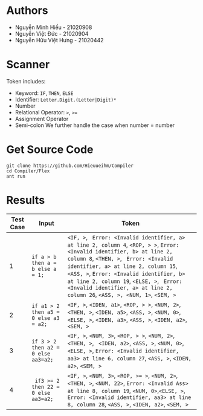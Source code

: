 # Authors
- Nguyễn Minh Hiếu - 21020908
- Nguyễn Việt Đức - 21020904
- Nguyễn Hữu Việt Hưng - 21020442
# Scanner
Token includes: 
- Keyword: `IF`, `THEN`, `ELSE`
- Identifier: `Letter.Digit.(Letter|Digit)*`
- Number
- Relational Operator: `>`, `>=`
- Assignment Operator
- Semi-colon
We further handle the case when number = number


# Get Source Code
```
git clone https://github.com/Hieuueihm/Compiler
cd Compiler/Flex
ant run
```
# Results
| Test Case     	| Input         									|	Token    				|
| ------------- 	| ------------- 									| -------- 					|
| 1             		| ``if a > b then a = b else a = 1;``       	| `<IF, >`, ` Error: <Invalid identifier, a> at line 2, column 4`, `<ROP, > >`, `Error: <Invalid identifier, b> at line 2, column 8`, `<THEN, >`, ` Error: <Invalid identifier, a> at line 2, column 15`, `<ASS, >`, `Error: <Invalid identifier, b> at line 2, column 19`, `<ELSE, >`, ` Error: <Invalid identifier, a> at line 2, column 26`, `<ASS, >, <NUM, 1>`, `<SEM, >`|
| 2             		|``if a1 > 2 then a5 = 0 else a3 = a2;``| `<IF, >`,  `<IDEN, a1>`, `<ROP, > >`,  `<NUM, 2>`, `<THEN, >`, `<IDEN, a5>`, `<ASS, >`,  `<NUM, 0>`, `<ELSE, >`, `<IDEN, a3>`, `<ASS, >`, `<IDEN, a2>`, `<SEM, >`|
| 3             		|``if 3 > 2 then a2 = 0 else aa3=a2;``| `<IF, >`, `<NUM, 3>`, `<ROP, > >`, `<NUM, 2>`, `<THEN, >`,  ` <IDEN, a2>`, `<ASS, >`, `<NUM, 0>`, `<ELSE, >`, `Error: <Invalid identifier, aa3> at line 6, column 27`, `<ASS, >`, `<IDEN, a2>`, `<SEM, >`|
| 4                     | `` if3 >= 2 then 22 = 0 else aa3=a2;`` | `<IF, >`, `<NUM, 3>`,  `<ROP, >= >`, `<NUM, 2>`, `<THEN, >`, `<NUM, 22>`, `Error: <Invalid Ass> at line 8, column 19`, `<NUM, 0>`,`<ELSE, >`, `Error: <Invalid identifier, aa3> at line 8, column 28`, `<ASS, >`, `<IDEN, a2>`, `<SEM, >` |


